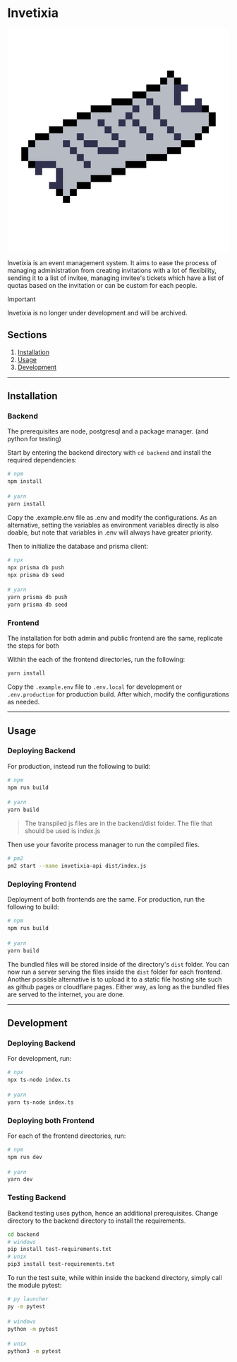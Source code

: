 # Invetixia

![Invetixia Logo](./Invetixia-logo.png)

Invetixia is an event management system. It aims to ease the process of managing administration from creating invitations with a lot of flexibility, sending it to a list of invitee, managing invitee's tickets which have a list of quotas based on the invitation or can be custom for each people.

> [!IMPORTANT]  
> Invetixia is no longer under development and will be archived.


## Sections
1. [Installation](#installation)
2. [Usage](#usage)
3. [Development](#development)

---

## Installation
### Backend
The prerequisites are node, postgresql and a package manager. (and python for testing)

Start by entering the backend directory with `cd backend` and install the required dependencies:
```bash
# npm
npm install

# yarn
yarn install
```

Copy the .example.env file as .env and modify the configurations. As an alternative, setting the variables as environment variables directly is also doable, but note that variables in .env will always have greater priority.

Then to initialize the database and prisma client:
```bash
# npx
npx prisma db push
npx prisma db seed

# yarn
yarn prisma db push
yarn prisma db seed
```

### Frontend
The installation for both admin and public frontend are the same, replicate the steps for both

Within the each of the frontend directories, run the following:
```bash
yarn install
```
Copy the `.example.env` file to `.env.local` for development or `.env.production` for production build. After which, modify the configurations as needed.

---
## Usage
### Deploying Backend
For production, instead run the following to build:
```bash
# npm
npm run build

# yarn
yarn build
```
> The transpiled js files are in the backend/dist folder. The file that should be used is index.js

Then use your favorite process manager to run the compiled files.
```bash
# pm2
pm2 start --name invetixia-api dist/index.js
```

### Deploying Frontend
Deployment of both frontends are the same.
For production, run the following to build:
```bash
# npm
npm run build

# yarn
yarn build
```
The bundled files will be stored inside of the directory's `dist` folder.
You can now run a server serving the files inside the `dist` folder for each frontend. Another possible alternative is to upload it to a static file hosting site such as github pages or cloudflare pages. Either way, as long as the bundled files are served to the internet, you are done.

---
## Development
### Deploying Backend
For development, run:
```bash
# npx
npx ts-node index.ts

# yarn
yarn ts-node index.ts
```
### Deploying both Frontend
For each of the frontend directories, run:
```bash
# npm
npm run dev

# yarn
yarn dev
```

### Testing Backend
Backend testing uses python, hence an additional prerequisites.
Change directory to the backend directory to install the requirements.
```bash
cd backend
# windows
pip install test-requirements.txt
# unix
pip3 install test-requirements.txt
```

To run the test suite, while within inside the backend directory, simply call the module pytest:
```bash
# py launcher
py -m pytest

# windows
python -m pytest

# unix
python3 -m pytest
```

